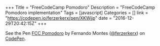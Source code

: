 +++
Title = "FreeCodeCamp Pomodoro"
Description = "FreeCodeCamp Pomodoro implementation"
Tags = [javascript]
Categories = []
link = "https://codepen.io/ferzerkerx/pen/XKWjjp"
date = "2016-12-29T20:42:15Z"
+++

<p data-height="560" data-theme-id="0" data-slug-hash="XKWjjp" data-default-tab="js,result" data-user="ferzerkerx" data-embed-version="2" data-pen-title="FCC Pomodoro" class="codepen">See the Pen <a href="http://codepen.io/ferzerkerx/pen/XKWjjp/">FCC Pomodoro</a> by Fernando Montes (<a href="http://codepen.io/ferzerkerx">@ferzerkerx</a>) on <a href="http://codepen.io">CodePen</a>.</p>
<script async src="https://production-assets.codepen.io/assets/embed/ei.js"></script>